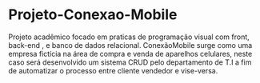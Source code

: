 # Projeto-Conexao-Mobile
Projeto acadêmico focado em praticas de programação visual com front, back-end , e banco de dados relacional. ConexãoMobile surge como uma empresa fictícia na área de compra e venda de aparelhos celulares, neste caso será desenvolvido um sistema CRUD pelo departamento de T.I a fim de automatizar o processo entre cliente vendedor e vise-versa.

